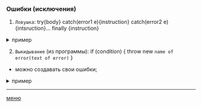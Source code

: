 ### Ошибки (исключения)

1. `Ловушка`: try{body} catch(error1 e){instruction} catch(error2 e){intsruction}... finally {instruction}

<details>
<summary> пример </summary>

```java
try {                                           // при возникновении ошибки, переходит к "catch" блоку
            char c = get10th(text);            
            System.out.println("10th char is:" + c);
        } catch (
                StringIndexOutOfBoundsException e) {   // если ошибка соответствует, то записывает отчет ("е"), можно прописать "Exception" (все ошибки)
            System.out.println("Error 1!");               // выполняет команды "ловушки" и далее продолжает выполнять программу
        } catch (ArrayIndexOutOfBoundsException e) {
            System.out.println("Error 2!");
        } finally {    // выполнит в любом случае, если произошла ошибка
            System.out.println("!!!");
        }
```

</details>


2. `Выкидывание` (из программы): if (condition) { throw new `name of error(text of error)` }
* можно создавать свои ошибки;

<details>

<summary> пример </summary>

```java
public class MyError1 extends RuntimeException {  // создание собственной ошибки
    public MyError1(Type var) {
        super("My error is " + var); // конструктор "ошибки", `var` - переменная, из-за которой произошла ошибка;
    } 
}
```

</details>

---
[меню](D:\also\Java\Netology\README.md)